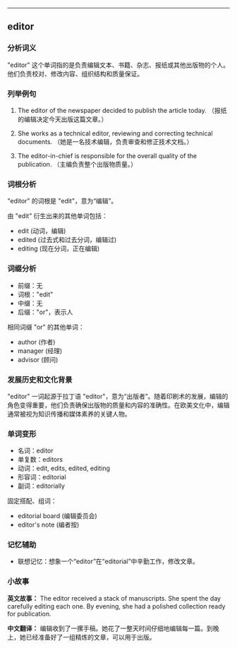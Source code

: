 
---------------
## editor
### 分析词义
"editor" 这个单词指的是负责编辑文本、书籍、杂志、报纸或其他出版物的个人。他们负责校对、修改内容、组织结构和质量保证。

### 列举例句
1. The editor of the newspaper decided to publish the article today.
   （报纸的编辑决定今天出版这篇文章。）
   
2. She works as a technical editor, reviewing and correcting technical documents.
   （她是一名技术编辑，负责审查和修正技术文档。）
   
3. The editor-in-chief is responsible for the overall quality of the publication.
   （主编负责整个出版物质量。）

### 词根分析
"editor" 的词根是 "edit"，意为“编辑”。

由 "edit" 衍生出来的其他单词包括：
- edit (动词，编辑)
- edited (过去式和过去分词，编辑过)
- editing (现在分词，正在编辑)

### 词缀分析
- 前缀：无
- 词根："edit"
- 中缀：无
- 后缀："or"，表示人

相同词缀 "or" 的其他单词：
- author (作者)
- manager (经理)
- advisor (顾问)

### 发展历史和文化背景
"editor" 一词起源于拉丁语 "editor"，意为“出版者”。随着印刷术的发展，编辑的角色变得重要，他们负责确保出版物的质量和内容的准确性。在欧美文化中，编辑通常被视为知识传播和媒体素养的关键人物。

### 单词变形
- 名词：editor
- 单复数：editors
- 动词：edit, edits, edited, editing
- 形容词：editorial
- 副词：editorially

固定搭配、组词：
- editorial board (编辑委员会)
- editor's note (编者按)

### 记忆辅助
- 联想记忆：想象一个“editor”在“editorial”中辛勤工作，修改文章。

### 小故事
**英文故事：**
The editor received a stack of manuscripts. She spent the day carefully editing each one. By evening, she had a polished collection ready for publication.

**中文翻译：**
编辑收到了一摞手稿。她花了一整天时间仔细地编辑每一篇。到晚上，她已经准备好了一组精炼的文章，可以用于出版。

